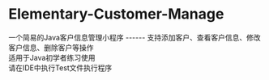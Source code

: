 # Elementary-Customer-Manage
一个简易的Java客户信息管理小程序 ------ 支持添加客户、查看客户信息、修改客户信息、删除客户等操作</br>适用于Java初学者练习使用</br>请在IDE中执行Test文件执行程序

